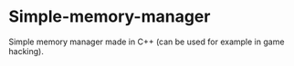 # Simple-memory-manager
Simple memory manager made in C++ (can be used for example in game hacking).
